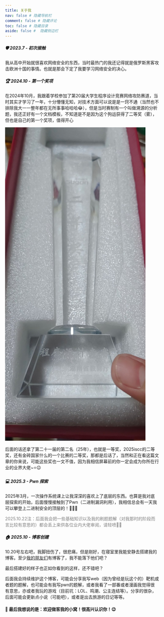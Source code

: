 ```yaml
---
title: 关于我
nav: false # 隐藏导航栏
comment: false # 隐藏评论
toc: false # 隐藏目录
aside: false #  隐藏侧边栏
---
```


##### 🛡️ **2023.7** - 初次接触
我从高中开始就很喜欢网络安全的东西，当时最热门的我还记得就是俄罗斯黑客攻击欧洲十国的事情。也就是那会下定了我要学习网络安全的决心。

##### 🏆 2024.10 - 第一个奖项

在2024年10月，我跟着学校参加了第20届大学生程序设计竞赛网络攻防赛道，当时其实才学习了一年，十分懵懂无知，对技术方面可以说是是一窍不通（当然也不排除我大一一整年都在无所事事哈哈哈😂），但是当时赛制有一个叫做溯源的分析题，我还正好有一个文档模板，不知道是不是因为这个狗运获得了二等奖（雾），但也是自己的第一个奖项，值得开心

<img src="../../public/images/about/第一个奖项.jpg" alt="第一个奖项" style="zoom:100%;" />



后面的话还拿了第二十一届的第二名（25年），也就是一等奖，2025iscc的二等奖，还有金砖国家什么的一个比赛的二等奖，那都是后话了，当然和正在看这篇文章的你来说，可能这些奖也一文不值，因为我相信屏幕前的你一定会成为你所在行业的业界大佬~⭐😉

##### 💻 **2025.3** - Pwn 探索  

2025年3月，一次操作系统课上让我深深的喜欢上了底层的东西。也算是我对底层探索的开始，后面慢慢接触到了Pwn（二进制漏洞利用），我相信总会有一天我可以攀登上二进制安全的顶层的！💪💪💪



 <span style="color: #808080;">2025.10.22注：后面我会把一些基础知识以及我的刷题题解（对我那时的阶段而言比较有意思的）都会丢上来供各位业内大佬审阅，请轻喷🙏🙏</span>

##### 🏠 **2025.10** - 博客创建
10.20号左右吧，我脚扭伤了，很悲痛，但是刚好，在寝室里我能安静去搭建我的博客。至少<a href="/links/" target="_blank_">我的朋友们</a>有博客了，我不能落下他们吧？



最后搭建好的样子也正如你看到的这样，还不错吧？



后面我会持续维护这个博客，可能会分享我写web（因为曾经是玩这个的）靶机或者题的题解，也可能会有我写pwn的题解，或者我看了一部番或者漫画我觉得很有意思，亦或者我玩的游戏（目前坑：LOL、鸣潮、公主连结等）。分享的很杂，后面可能会更新点小说（可能吧），或者是出去旅游的日记等等。

#### 🌟 最后我想说的是：欢迎做客我的小窝！很高兴认识你！😉
